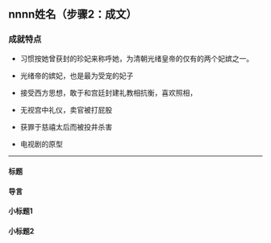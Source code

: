 ## nnnn姓名（步骤2：成文）

### 成就特点

- 习惯按她曾获封的珍妃来称呼她，为清朝光绪皇帝的仅有的两个妃嫔之一。
- 光绪帝的嫔妃，也是最为受宠的妃子
- 接受西方思想，敢于和宫廷封建礼教相抗衡，喜欢照相，


- 无视宫中礼仪，卖官被打屁股
- 获罪于慈禧太后而被投井杀害
- 电视剧的原型

---

#### 标题



#### 导言



#### 小标题1



#### 小标题2

